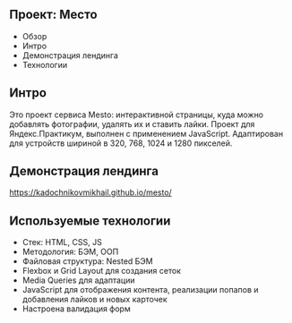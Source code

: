 ## Проект: Место
* Обзор
* Интро
* Демонстрация лендинга
* Технологии
## Интро
Это проект сервиса Mesto: интерактивной страницы, куда можно добавлять фотографии, удалять их и ставить лайки. Проект для Яндекс.Практикум, выполнен с применением JavaScript. Адаптирован для устройств шириной в 320, 768, 1024 и 1280 пикселей.

## Демонстрация лендинга
https://kadochnikovmikhail.github.io/mesto/

## Используемые технологии
* Стек: HTML, CSS, JS
* Методология: БЭМ, ООП
* Файловая структура: Nested БЭМ
* Flexbox и Grid Layout для создания сеток
* Media Queries для адаптации
* JavaScript для отображения контента, реализации попапов и добавления лайков и новых карточек
* Настроена валидация форм
